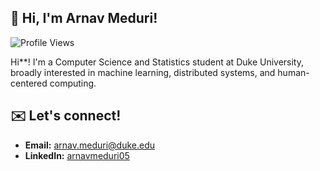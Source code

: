 ## 👋 Hi, I'm Arnav Meduri!

![Profile Views](https://komarev.com/ghpvc/?username=arnavmeduri05&color=blue)

Hi**! I'm a Computer Science and Statistics student at Duke University, broadly interested in machine learning, distributed systems, and human-centered computing.

## ✉️ Let's connect!
- **Email:** [arnav.meduri@duke.edu](mailto:arnav.meduri@duke.edu)  
- **LinkedIn:** [arnavmeduri05](https://www.linkedin.com/in/arnavmeduri05/)

